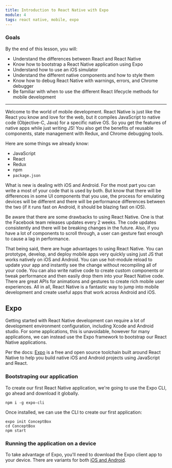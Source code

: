 ```yaml
---
title: Introduction to React Native with Expo
module: 4
tags: react native, mobile, expo
---
```


### Goals

By the end of this lesson, you will:

* Understand the differences between React and React Native
* Know how to bootstrap a React Native application using Expo
* Understand how to use an iOS simulator
* Understand the different native components and how to style them
* Know how to debug React Native with warnings, errors, and Chrome debugger
* Be familiar with when to use the different React lifecycle methods for mobile development

---

Welcome to the world of mobile development. React Native is just like the React you know and love for the web, but it compiles JavaScript to native code (Objective-C, Java) for a specific native OS. So you get the features of native apps while just writing JS! You also get the benefits of reusable components, state management with Redux, and Chrome debugging tools.

Here are some things we already know:

- JavaScript
- React
- Redux
- npm
- `package.json`

What is new is dealing with iOS and Android. For the most part you can write a most of your code that is used by both. But know that there will be differences in some UI components that you use, the process for emulating devices will be different and there will be performance differences between the two (if it runs fast on Android, it should be blazing fast on iOS).

Be aware that there are some drawbacks to using React Native. One is that the Facebook team releases updates every 2 weeks. The code updates consistently and there will be breaking changes in the future. Also, if you have a lot of components to scroll through, a user can gesture fast enough to cause a lag in performance.

That being said, there are huge advantages to using React Native. You can prototype, develop, and deploy mobile apps very quickly using just JS that works natively on iOS and Android. You can use hot-module reload to update your app and instantly see the change without recompiling all of your code. You can also write native code to create custom components or tweak performance and then easily drop them into your React Native code. There are great APIs for animations and gestures to create rich mobile user experiences. All in all, React Native is a fantastic way to jump into mobile development and create useful apps that work across Android and iOS.

## Expo

Getting started with React Native development can require a lot of development
environment configuration, including Xcode and Android studio. For some
applications, this is unavoidable, however for many applications, we can instead
use the Expo framework to bootstrap our React Native applications.

Per the docs: [Expo](https://expo.io/) is a free and open source toolchain 
built around React Native to help you build native iOS and Android projects 
using JavaScript and React.

### Bootstraping our application

To create our first React Native application, we're going to use the Expo CLI,
go ahead and download it globally.

`npm i -g expo-cli`

Once installed, we can use the CLI to create our first application:

```
expo init ConceptBox
cd ConceptBox
npm start
```

### Running the application on a device

To take advantage of Expo, you'll need to download the Expo client app to your
device. There are variants for both [iOS and Android](https://expo.io/tools#client).


